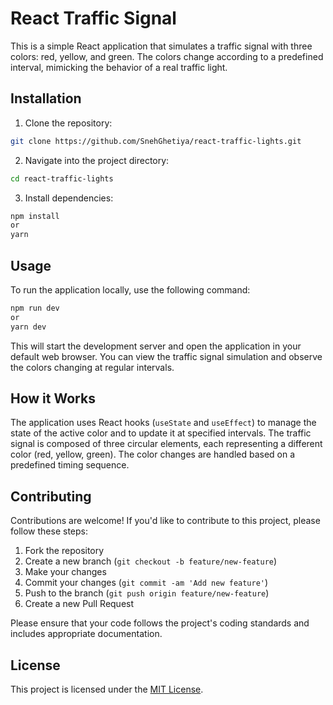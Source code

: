 # React Traffic Signal

This is a simple React application that simulates a traffic signal with three colors: red, yellow, and green. The colors change according to a predefined interval, mimicking the behavior of a real traffic light.

## Installation

1. Clone the repository:
```bash
git clone https://github.com/SnehGhetiya/react-traffic-lights.git
```
2. Navigate into the project directory:
```bash
cd react-traffic-lights
```
3. Install dependencies:
```bash
npm install
or
yarn
```
## Usage

To run the application locally, use the following command:
```bash
npm run dev
or
yarn dev
```

This will start the development server and open the application in your default web browser. You can view the traffic signal simulation and observe the colors changing at regular intervals.

## How it Works

The application uses React hooks (`useState` and `useEffect`) to manage the state of the active color and to update it at specified intervals. The traffic signal is composed of three circular elements, each representing a different color (red, yellow, green). The color changes are handled based on a predefined timing sequence.

## Contributing

Contributions are welcome! If you'd like to contribute to this project, please follow these steps:

1. Fork the repository
2. Create a new branch (`git checkout -b feature/new-feature`)
3. Make your changes
4. Commit your changes (`git commit -am 'Add new feature'`)
5. Push to the branch (`git push origin feature/new-feature`)
6. Create a new Pull Request

Please ensure that your code follows the project's coding standards and includes appropriate documentation.

## License

This project is licensed under the [MIT License](LICENSE.txt).
